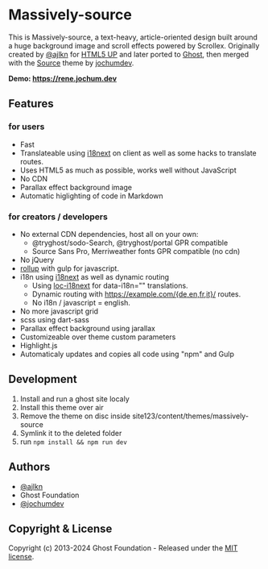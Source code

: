# Massively-source

This is Massively-source, a text-heavy, article-oriented design built around a huge background
image and scroll effects powered by Scrollex. Originally created by [@ajlkn](https://twitter.com/ajlkn) for [HTML5 UP](https://html5up.net) and later ported to [Ghost](https://ghost.org), then merged with the [Source](https://github.com/TryGhost/Source) theme by [jochumdev](https://jochum.dev).

**Demo: https://rene.jochum.dev**

## Features 

### for users

- Fast
- Translateable using [i18next](https://www.i18next.com/) on client as well as some hacks to translate routes.
- Uses HTML5 as much as possible, works well without JavaScript
- No CDN
- Parallax effect background image
- Automatic higlighting of code in Markdown

### for creators / developers

- No external CDN dependencies, host all on your own:
    - @tryghost/sodo-Search, @tryghost/portal GPR compatible
    - Source Sans Pro, Merriweather fonts GPR compatible (no cdn)
- No jQuery
- [rollup](https://rollupjs.org/) with gulp for javascript.
- i18n using [i18next](https://www.i18next.com/) as well as dynamic routing 
    - Using [loc-i18next](https://github.com/mthh/loc-i18next) for data-i18n="" translations.
    - Dynamic routing with https://example.com/{de,en,fr,it}/ routes.
    - No i18n / javascript = english.
- No more javascript grid
- scss using dart-sass
- Parallax effect background using jarallax
- Customizeable over theme custom parameters
- Highlight.js
- Automaticaly updates and copies all code using "npm" and Gulp

## Development

1. Install and run a ghost site localy
2. Install this theme over air
3. Remove the theme on disc inside site123/content/themes/massively-source
4. Symlink it to the deleted folder
5. run `npm install && npm run dev`

## Authors

- [@ajlkn](https://twitter.com/ajlkn)
- Ghost Foundation
- [@jochumdev](https://jochum.dev)

## Copyright & License

Copyright (c) 2013-2024 Ghost Foundation - Released under the [MIT license](LICENSE).